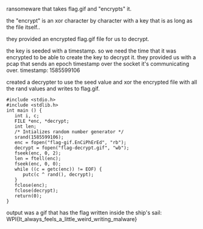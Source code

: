 ransomeware that takes flag.gif and "encrypts" it.

the "encrypt" is an xor character by character with a key that is as long as the file itself..


they provided an encrypted flag.gif file for us to decrypt.


the key is seeded with a timestamp. so we need the time that it was encrypted to be able to create the key to decrypt it.
they provided us with a pcap that sends an epoch timestamp over the socket it's communicating over.
timestamp: 1585599106


created a decrypter to use the seed value and xor the encrypted file with all the rand values and writes to flag.gif.


```
#include <stdio.h>
#include <stdlib.h>
int main () {
   int i, c;
   FILE *enc, *decrypt;
   int len;
   /* Intializes random number generator */
   srand(1585599106);
   enc = fopen("flag-gif.EnCiPhErEd", "rb");
   decrypt = fopen("flag-decrypt.gif", "wb");
   fseek(enc, 0, 2);
   len = ftell(enc);
   fseek(enc, 0, 0);
   while ((c = getc(enc)) != EOF) {
      putc(c ^ rand(), decrypt);
   }
   fclose(enc);
   fclose(decrypt);
   return(0);
}
```


output was a gif that has the flag written inside the ship's sail:
WPI{It_always_feels_a_little_weird_writing_malware}
